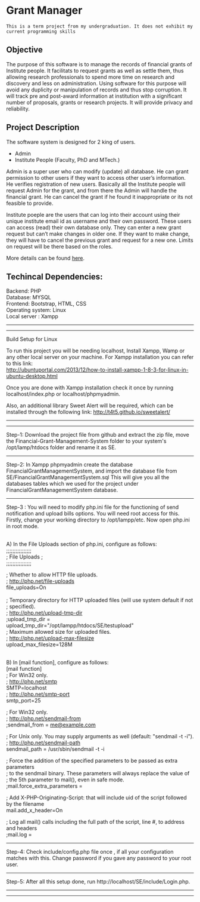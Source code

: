 # Grant Manager

`This is a term project from my undergraduation. It does not exhibit my current programming skills`

## Objective

The purpose of this software is to manage the records of financial grants of Institute people. It facilitats to request grants as well as settle them, thus allowing research professionals to spend more time on research and discovery and less on administration. Using software for this purpose will avoid any duplicity or manipulation of records and thus stop corruption. It will track pre and post-award information at institution with a significant number of proposals, grants or research projects. It will provide privacy and reliability.

## Project Description

The software system is designed for 2 king of users.

* Admin
* Institute People (Faculty, PhD and MTech.)

Admin is a super user who can modify (update) all database. He can grant permission to other users if they want to access other user’s information. He verifies registration of new users. Basically all the Institute people will request Admin for the grant, and from there the Admin will handle the financial grant. He can cancel the grant if he found it inappropriate or its not feasible to provide.

Institute poeple are the users that can log into their account using their unique institute email id as username and their own password. These users can access (read) their own database only. They can enter a new grant request but can’t make changes in older one. If they want to make change, they will have to cancel the previous grant and request for a new one. Limits on request will be there based on the roles.

More details can be found [here](http://home.iitj.ac.in/~ug201313008/project1.html).

## Techincal Dependencies:

Backend: PHP <br>
Database: MYSQL <br>
Frontend: Bootstrap, HTML, CSS <br>
Operating system: Linux <br>
Local server : Xampp <br>
_________________________________________________________________________________________
_________________________________________________________________________________________

Build Setup for Linux

To run this project you will be needing localhost, Install Xampp, Wamp or any other local server on your machine.
For Xampp installation you can refer to this link: <br> http://ubuntuportal.com/2013/12/how-to-install-xampp-1-8-3-for-linux-in-ubuntu-desktop.html

Once you are done with Xampp installation check it once by running localhost/index.php or localhost/phpmyadmin.

Also, an additional library Sweet Alert will be required, which can be installed through the following link:
http://t4t5.github.io/sweetalert/
_________________________________________________________________________________________
_________________________________________________________________________________________

Step-1: Download the project file from github and extract the zip file, move the Financial-Grant-Management-System folder to your system's /opt/lamp/htdocs folder and rename it as SE.
_________________________________________________________________________________________

Step-2: In Xampp phpmyadmin create the database FinancialGrantManagementSystem, and import the database file from SE/FinancialGrantManagementSystem.sql
This will give you all the databases tables which we used for the project under FinancialGrantManagementSystem database.
_________________________________________________________________________________________

Step-3 : You will need to modify php.ini file for the functioning of send notification and upload bills options. You will need root access for this. Firstly, change your working directory to /opt/lampp/etc. Now open php.ini in root mode. <br> <br>

A) In the File Uploads section of php.ini, configure as follows: <br>
;;;;;;;;;;;;;;;; <br>
; File Uploads ; <br>
;;;;;;;;;;;;;;;; <br>

; Whether to allow HTTP file uploads. <br>
; http://php.net/file-uploads <br>
file_uploads=On <br>
<br>
; Temporary directory for HTTP uploaded files (will use system default if not <br>
; specified). <br>
; http://php.net/upload-tmp-dir <br>
;upload_tmp_dir = <br>
upload_tmp_dir="/opt/lampp/htdocs/SE/testupload" <br>
; Maximum allowed size for uploaded files. <br>
; http://php.net/upload-max-filesize <br>
upload_max_filesize=128M <br> <br>

B) In [mail function], configure as follows: <br>
[mail function] <br>
; For Win32 only. <br>
; http://php.net/smtp <br>
SMTP=localhost <br>
; http://php.net/smtp-port <br>
smtp_port=25 <br>

; For Win32 only. <br>
; http://php.net/sendmail-from <br>
;sendmail_from = me@example.com <br>

; For Unix only.  You may supply arguments as well (default: "sendmail -t -i"). <br>
; http://php.net/sendmail-path <br>
sendmail_path =  /usr/sbin/sendmail -t -i <br>

; Force the addition of the specified parameters to be passed as extra parameters <br>
; to the sendmail binary. These parameters will always replace the value of <br>
; the 5th parameter to mail(), even in safe mode. <br>
;mail.force_extra_parameters = <br>

; Add X-PHP-Originating-Script: that will include uid of the script followed by the filename <br>
mail.add_x_header=On <br>

; Log all mail() calls including the full path of the script, line #, to address and headers <br>
;mail.log = <br>
_________________________________________________________________________________________

Step-4: Check include/config.php file once , if all your configuration matches with this. Change password if you gave any password to your root user.
_________________________________________________________________________________________

Step-5: After all this setup done, run http://localhost/SE/include/Login.php.
_________________________________________________________________________________________
_________________________________________________________________________________________

